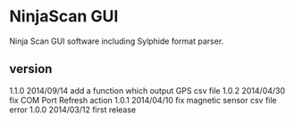 NinjaScan GUI
=============

Ninja Scan GUI software including Sylphide format parser.

version
----
1.1.0 2014/09/14 add a function which output GPS csv file
1.0.2 2014/04/30 fix COM Port Refresh action
1.0.1 2014/04/10 fix magnetic sensor csv file error
1.0.0 2014/03/12 first release
